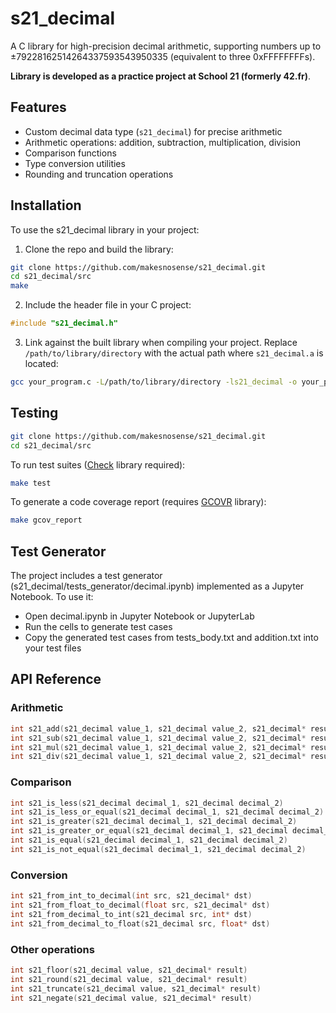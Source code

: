 # s21_decimal

A C library for high-precision decimal arithmetic, supporting numbers up to ±79228162514264337593543950335 (equivalent to three 0xFFFFFFFFs). 

**Library is developed as a practice project at School 21 (formerly 42.fr)**.

## Features

- Custom decimal data type (`s21_decimal`) for precise arithmetic
- Arithmetic operations: addition, subtraction, multiplication, division
- Comparison functions
- Type conversion utilities
- Rounding and truncation operations

## Installation

To use the s21_decimal library in your project:

1. Clone the repo and build the library:
```bash
git clone https://github.com/makesnosense/s21_decimal.git
cd s21_decimal/src
make
```
2. Include the header file in your C project:
```c
#include "s21_decimal.h"
```
3. Link against the built library when compiling your project. Replace `/path/to/library/directory` with the actual path where `s21_decimal.a` is located:
```bash
gcc your_program.c -L/path/to/library/directory -ls21_decimal -o your_program
```

## Testing
```bash
git clone https://github.com/makesnosense/s21_decimal.git
cd s21_decimal/src
```

To run test suites ([Check](https://github.com/libcheck/check) library required):
```bash
make test
```

To generate a code coverage report (requires [GCOVR](https://github.com/gcovr/gcovr) library):
```bash
make gcov_report
```

## Test Generator
The project includes a test generator (s21_decimal/tests_generator/decimal.ipynb) implemented as a Jupyter Notebook. To use it:
- Open decimal.ipynb in Jupyter Notebook or JupyterLab
- Run the cells to generate test cases 
- Copy the generated test cases from tests_body.txt and addition.txt into your test files

## API Reference

### Arithmetic
```c
int s21_add(s21_decimal value_1, s21_decimal value_2, s21_decimal* result)
int s21_sub(s21_decimal value_1, s21_decimal value_2, s21_decimal* result)
int s21_mul(s21_decimal value_1, s21_decimal value_2, s21_decimal* result)
int s21_div(s21_decimal value_1, s21_decimal value_2, s21_decimal* result)
```
### Comparison
```c
int s21_is_less(s21_decimal decimal_1, s21_decimal decimal_2)
int s21_is_less_or_equal(s21_decimal decimal_1, s21_decimal decimal_2)
int s21_is_greater(s21_decimal decimal_1, s21_decimal decimal_2)
int s21_is_greater_or_equal(s21_decimal decimal_1, s21_decimal decimal_2)
int s21_is_equal(s21_decimal decimal_1, s21_decimal decimal_2)
int s21_is_not_equal(s21_decimal decimal_1, s21_decimal decimal_2)
```
### Conversion
```c
int s21_from_int_to_decimal(int src, s21_decimal* dst)
int s21_from_float_to_decimal(float src, s21_decimal* dst)
int s21_from_decimal_to_int(s21_decimal src, int* dst)
int s21_from_decimal_to_float(s21_decimal src, float* dst)
```
### Other operations
```c
int s21_floor(s21_decimal value, s21_decimal* result)
int s21_round(s21_decimal value, s21_decimal* result)
int s21_truncate(s21_decimal value, s21_decimal* result)
int s21_negate(s21_decimal value, s21_decimal* result)
```